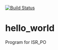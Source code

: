 [![Build Status](https://travis-ci.com/evgrafoov/hello_world.svg?branch=master)](https://travis-ci.com/evgrafoov/hello_world)
# hello_world
Program for ISR_PO
